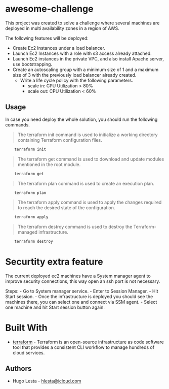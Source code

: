 # awesome-challenge

This project was created to solve a challenge where several machines are deployed in multi availability zones in a region of AWS.

The following features will be deployed:

- Create Ec2 Instances under a load balancer.
- Launch Ec2 Instances with a role with s3 access already attached.
- Launch Ec2 instances in the private VPC, and also install Apache server, use bootstrapping.
- Create an autoscaling group with a minimum size of 1 and a maximum size of 3 with the previously load balancer already created.
  - Write a life cycle policy with the following parameters.
    - scale in: CPU Utilization > 80%
    - scale out: CPU Utilization < 60%

## Usage
In case you need deploy the whole solution, you should run the following commands.

> The terraform init command is used to initialize a working directory containing Terraform configuration files.

```bash
    terraform init
```

> The terraform get command is used to download and update modules mentioned in the root module.

```bash
    terraform get 
```

>The terraform plan command is used to create an execution plan.

```bash
    terraform plan
```

> The terraform apply command is used to apply the changes required to reach the desired state of the configuration.

```bash
    terraform apply
```

> The terraform destroy command is used to destroy the Terraform-managed infrastructure.
```bash
    terraform destroy
```

# Securtity extra feature

The current deployed ec2 machines have a System manager agent to improve security connections, this way open an ssh port is not necessary.

Steps:
    - Go to System manager service.
    - Enter to Session Manager.
    - Hit Start session.
    - Once the infrastructure is deployed you should see the machines there, you can select one and connect via SSM agent.
    - Select one machine and hit Start session button again.

# Built With

* [terraform](https://www.terraform.io/) - Terraform is an open-source infrastructure as code software tool that provides a consistent CLI workflow to manage hundreds of cloud services.

## Authors

- Hugo Lesta - <hlesta@icloud.com>